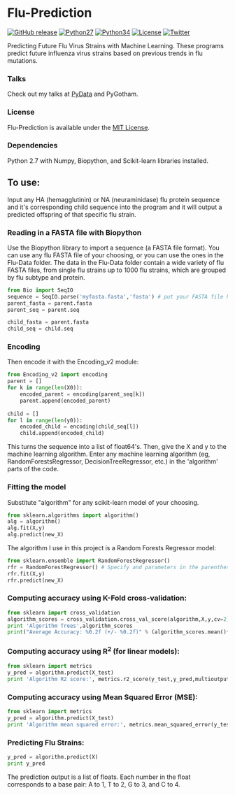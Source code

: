 # Flu-Prediction
[![GitHub release](https://img.shields.io/badge/release-v2.0-brightgreen.svg)](https://github.com/RK900/Flu-Prediction/releases)
[![Python27](https://img.shields.io/badge/python-2.7-blue.svg)](https://www.python.org/download/releases/2.7/)
[![Python34](https://img.shields.io/badge/python-3.4-yellow.svg)](https://www.python.org/download/releases/3.4.0/)
[![License](https://img.shields.io/cocoapods/l/EasyQL.svg?style=flat)](https://github.com/RK900/Flu-Prediction/blob/master/LICENSE.txt)
[![Twitter](https://img.shields.io/badge/twitter-@RohanKoodli-blue.svg?style=flat)](http://twitter.com/RohanKoodli)

Predicting Future Flu Virus Strains with Machine Learning. 
These programs predict future influenza virus strains based on previous trends in flu mutations.

### Talks
Check out my talks at <a href="https://www.youtube.com/watch?v=j325KOyV-hI">PyData</a> and PyGotham.

### License
Flu-Prediction is available under the [MIT License](https://github.com/RK900/Flu-Prediction/blob/master/LICENSE.txt).

### Dependencies
Python 2.7 with Numpy, Biopython, and Scikit-learn libraries installed.

## To use:
Input any HA (hemagglutinin) or NA (neuraminidase) flu protein sequence and it's corresponding child sequence into the program and it will output a predicted offspring of that specific flu strain.

### Reading in a FASTA file with Biopython
Use the Biopython library to import a sequence (a FASTA file format). You can use any flu FASTA file of your choosing, or you can use the ones in the Flu-Data folder. The data in the Flu-Data folder contain a wide variety of flu FASTA files, from single flu strains up to 1000 flu strains, which are grouped by flu subtype and protein.

```python
from Bio import SeqIO
sequence = SeqIO.parse('myfasta.fasta','fasta') # put your FASTA file here
parent_fasta = parent.fasta 
parent_seq = parent.seq

child_fasta = parent.fasta 
child_seq = child.seq
```

### Encoding
Then encode it with the Encoding_v2 module:
```python
from Encoding_v2 import encoding
parent = []
for k in range(len(X0)):
    encoded_parent = encoding(parent_seq[k])
    parent.append(encoded_parent)
    
child = []
for l in range(len(y0)):
    encoded_child = encoding(child_seq[l])
    child.append(encoded_child)
```
This turns the sequence into a list of float64's.
Then, give the X and y to the machine learning algorithm.
Enter any machine learning algorithm (eg, RandomForestsRegressor, DecisionTreeRegressor, etc.) in the 'algorithm' parts of the code.

### Fitting the model
Substitute "algorithm" for any scikit-learn model of your choosing.
```python
from sklearn.algorithms import algorithm()
alg = algorithm()
alg.fit(X,y)
alg.predict(new_X)
```
The algorithm I use in this project is a Random Forests Regressor model:
```python
from sklearn.ensemble import RandomForestRegressor()
rfr = RandomForestRegressor() # Specify and parameters in the parenthesis
rfr.fit(X,y)
rfr.predict(new_X)
```

### Computing accuracy using K-Fold cross-validation:
```python
from sklearn import cross_validation
algorithm_scores = cross_validation.cross_val_score(algorithm,X,y,cv=2)
print 'Algorithm Trees',algorithm_scores
print("Average Accuracy: %0.2f (+/- %0.2f)" % (algorithm_scores.mean()*100, algorithm_scores.std() *100))
```

### Computing accuracy using R<sup>2</sup> (for linear models):
```python
from sklearn import metrics
y_pred = algorithm.predict(X_test)
print 'Algorithm R2 score:', metrics.r2_score(y_test,y_pred,multioutput='variance_weighted')
```

### Computing accuracy using Mean Squared Error (MSE):
```python
from sklearn import metrics
y_pred = algorithm.predict(X_test)
print 'Algorithm mean squared error:', metrics.mean_squared_error(y_test,y_pred,multioutput='variance_weighted')
```
### Predicting Flu Strains:
```python
y_pred = algorithm.predict(X)
print y_pred
```
The prediction output is a list of floats. Each number in the float corresponds to a base pair:
A to 1, T to 2, G to 3, and C to 4.

